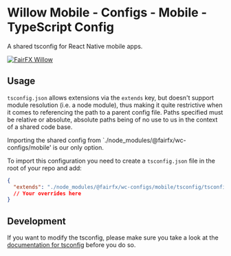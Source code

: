 # Willow Mobile - Configs - Mobile - TypeScript Config

A shared tsconfig for React Native mobile apps.

[![FairFX Willow](https://img.shields.io/badge/%20fairfx-willow-00AFCE.svg?style=for-the-badge)](https://github.com/FairFXGroup/willow-mobile)

## Usage

`tsconfig.json` allows extensions via the `extends` key, but doesn't support module resolution (i.e. a node module), thus making it quite restrictive when it comes to referencing the path to a parent config file. Paths specified must be relative or absolute, absolute paths being of no use to us in the context of a shared code base.

Importing the shared config from `./node_modules/@fairfx/wc-configs/mobile' is our only option.

To import this configuration you need to create a `tsconfig.json` file in the root of your repo and add:

```json
{
  "extends": "./node_modules/@fairfx/wc-configs/mobile/tsconfig/tsconfig.json"
  // Your overrides here
}
```

## Development

If you want to modify the tsconfig, please make sure you take a look at the [documentation for tsconfig](https://www.typescriptlang.org/docs/handbook/tsconfig-json.html) before you do so.
